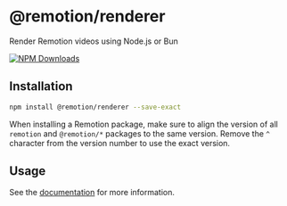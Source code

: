 # @remotion/renderer
 
Render Remotion videos using Node.js or Bun
 
[![NPM Downloads](https://img.shields.io/npm/dm/@remotion/renderer.svg?style=flat&color=black&label=Downloads)](https://npmcharts.com/compare/@remotion/renderer?minimal=true)
 
## Installation
 
```bash
npm install @remotion/renderer --save-exact
```
 
When installing a Remotion package, make sure to align the version of all `remotion` and `@remotion/*` packages to the same version.
Remove the `^` character from the version number to use the exact version.
 
## Usage
 
See the [documentation](https://www.remotion.dev/docs/renderer) for more information.
